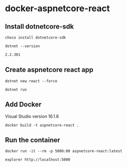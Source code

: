 # docker-aspnetcore-react

## Install dotnetcore-sdk
`choco install dotnetcore-sdk`

`dotnet --version`

```cmd
2.2.301
```

## Create aspnetcore react app
`dotnet new react --force`

`dotnet run`

## Add Docker
Visual Studio version 16.1.6

`docker build -t aspnetcore-react .`

## Run the container
`docker run -it --rm -p 5000:80 aspnetcore-react:latest`

`explorer http://localhost:5000`
